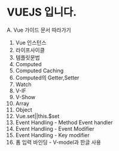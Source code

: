<h1>VUEJS 입니다.</h1>

A. Vue 가이드 문서 따라가기<br>
1. Vue 인스턴스<br>
2. 라이프사이클<br>
3. 템플릿문법<br>
4. Computed<br>
5. Computed Caching<br>
6. Computed의 Getter,Setter<br>
7. Watch<br>
8. V-IF<br>
9. V-Show<br>
10. Array<br>
11. Object<br>
12. Vue.set||this.$set<br>
13. Event Handling - Method Event handler<br>
14. Event Handling - Event Modifier<br>
15. Event Handling - Key modifier<br>
16. 폼 입력 바인딩 - V-model과 한글 사용<br>

